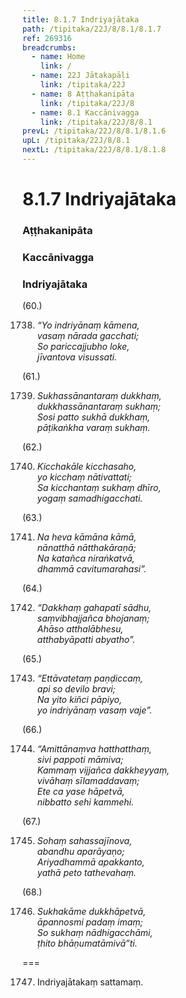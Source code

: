 ```yaml
---
title: 8.1.7 Indriyajātaka
path: /tipitaka/22J/8/8.1/8.1.7
ref: 269316
breadcrumbs:
  - name: Home
    link: /
  - name: 22J Jātakapāḷi
    link: /tipitaka/22J
  - name: 8 Aṭṭhakanipāta
    link: /tipitaka/22J/8
  - name: 8.1 Kaccānivagga
    link: /tipitaka/22J/8/8.1
prevL: /tipitaka/22J/8/8.1/8.1.6
upL: /tipitaka/22J/8/8.1
nextL: /tipitaka/22J/8/8.1/8.1.8
---
```


# 8.1.7 Indriyajātaka

### Aṭṭhakanipāta

### Kaccānivagga

### Indriyajātaka

(60.)

1738. _“Yo indriyānaṃ kāmena,_  
_vasaṃ nārada gacchati;_  
_So pariccajjubho loke,_  
_jīvantova visussati._  


(61.)

1739. _Sukhassānantaraṃ dukkhaṃ,_  
_dukkhassānantaraṃ sukhaṃ;_  
_Sosi patto sukhā dukkhaṃ,_  
_pāṭikaṅkha varaṃ sukhaṃ._  


(62.)

1740. _Kicchakāle kicchasaho,_  
_yo kicchaṃ nātivattati;_  
_Sa kicchantaṃ sukhaṃ dhīro,_  
_yogaṃ samadhigacchati._  


(63.)

1741. _Na heva kāmāna kāmā,_  
_nānatthā nātthakāraṇā;_  
_Na katañca niraṅkatvā,_  
_dhammā cavitumarahasi”._  


(64.)

1742. _“Dakkhaṃ gahapatī sādhu,_  
_saṃvibhajjañca bhojanaṃ;_  
_Ahāso atthalābhesu,_  
_atthabyāpatti abyatho”._  


(65.)

1743. _“Ettāvatetaṃ paṇḍiccaṃ,_  
_api so devilo bravi;_  
_Na yito kiñci pāpiyo,_  
_yo indriyānaṃ vasaṃ vaje”._  


(66.)

1744. _“Amittānaṃva hatthatthaṃ,_  
_sivi pappoti māmiva;_  
_Kammaṃ vijjañca dakkheyyaṃ,_  
_vivāhaṃ sīlamaddavaṃ;_  
_Ete ca yase hāpetvā,_  
_nibbatto sehi kammehi._  


(67.)

1745. _Sohaṃ sahassajīnova,_  
_abandhu aparāyaṇo;_  
_Ariyadhammā apakkanto,_  
_yathā peto tathevahaṃ._  


(68.)

1746. _Sukhakāme dukkhāpetvā,_  
_āpannosmi padaṃ imaṃ;_  
_So sukhaṃ nādhigacchāmi,_  
_ṭhito bhāṇumatāmivā”ti._  


===

1747. Indriyajātakaṃ sattamaṃ.




